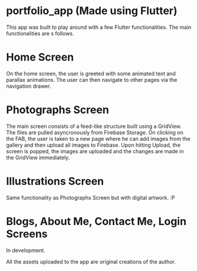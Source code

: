 # portfolio_app (Made using Flutter)

This app was built to play around with a few Flutter functionalities. The main functionalities are s follows.

# Home Screen
On the home screen, the user is greeted with some animated text and parallax animations. The user can then navigate to other pages via the navigation drawer.

# Photographs Screen
The main screen consists of a feed-like structure built using a GridView. The files are pulled asyncronously from Firebase Storage. On clicking on the FAB, the user is taken to a new page where he can add images from the gallery and then upload all images to Firebase. Upon hitting Upload, the screen is popped, the images are uploaded and the changes are made in the GridView immediately.

# Illustrations Screen
Same functionality as Photographs Screen but with digital artwork. :P

# Blogs, About Me, Contact Me, Login Screens
In development.



All the assets uploaded to the app are original creations of the author.
